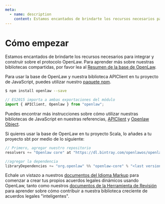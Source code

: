 ```yaml
---
meta:
  - name: description
    content: Estamos encantados de brindarte los recursos necesarios para integrar y construir sobre el protocolo OpenLaw.
---
```


# Cómo empezar

Estamos encantados de brindarte los recursos necesarios para integrar y construir sobre el protocolo OpenLaw. Para aprender más sobre nuestras bibliotecas compartidas, por favor lea al [Resumen de la base de OpenLaw](/openlaw-core/).

Para usar la base de OpenLaw y nuestra biblioteca APIClient en tu proyecto de JavaScript, puedes utilizar nuestro [paquete npm](https://www.npmjs.com/package/openlaw).

```sh
$ npm install openlaw --save
```

```js
// ES2015 importa a ambas exportaciones del módulo
import { APIClient, Openlaw } from "openlaw";
```

Puedes encontrar más instrucciones sobre cómo utilizar nuestras bibliotecas de JavaScript en nuestras referencias, [APIClient](/api-client/) y [Openlaw Object](/openlaw-object/).

Si quieres usar la base de OpenLaw en tu proyecto Scala, lo añades a tu proyecto sbt por medio de lo siguiente:

```scala
// Primero, agregar nuestro repositorio
resolvers += "Openlaw core" at "https://dl.bintray.com/openlawos/openlaw-core"

//agregar la dependencia
libraryDependencies += "org.openlaw" %% "openlaw-core" % "<last version>"
```

Echale un vistazo a nuestros [documentos del Idioma Markup](/markup-language/) para comenzar a crear tus propios acuerdos legales dinámicos usando OpenLaw, tanto como nuestros [documentos de la Herramienta de Revisión](/review-tool/) para aprender sobre cómo contribuir a nuestra biblioteca creciente de acuerdos legales "inteligentes".

